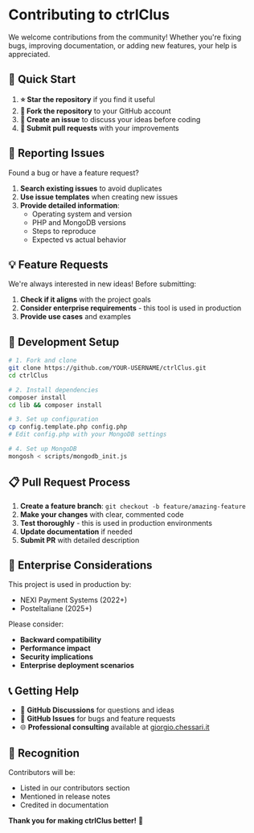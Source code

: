 # Contributing to ctrlClus

We welcome contributions from the community! Whether you're fixing bugs, improving documentation, or adding new features, your help is appreciated.

## 🚀 Quick Start

1. **⭐ Star the repository** if you find it useful
2. **🍴 Fork the repository** to your GitHub account
3. **📝 Create an issue** to discuss your ideas before coding
4. **🔧 Submit pull requests** with your improvements

## 🐛 Reporting Issues

Found a bug or have a feature request?

1. **Search existing issues** to avoid duplicates
2. **Use issue templates** when creating new issues
3. **Provide detailed information**:
   - Operating system and version
   - PHP and MongoDB versions
   - Steps to reproduce
   - Expected vs actual behavior

## 💡 Feature Requests

We're always interested in new ideas! Before submitting:

1. **Check if it aligns** with the project goals
2. **Consider enterprise requirements** - this tool is used in production
3. **Provide use cases** and examples

## 🔧 Development Setup

```bash
# 1. Fork and clone
git clone https://github.com/YOUR-USERNAME/ctrlClus.git
cd ctrlClus

# 2. Install dependencies
composer install
cd lib && composer install

# 3. Set up configuration
cp config.template.php config.php
# Edit config.php with your MongoDB settings

# 4. Set up MongoDB
mongosh < scripts/mongodb_init.js
```

## 📋 Pull Request Process

1. **Create a feature branch**: `git checkout -b feature/amazing-feature`
2. **Make your changes** with clear, commented code
3. **Test thoroughly** - this is used in production environments
4. **Update documentation** if needed
5. **Submit PR** with detailed description

## 🏢 Enterprise Considerations

This project is used in production by:
- NEXI Payment Systems (2022+)
- PosteItaliane (2025+)

Please consider:
- **Backward compatibility**
- **Performance impact**
- **Security implications**
- **Enterprise deployment scenarios**

## 📞 Getting Help

- 💬 **GitHub Discussions** for questions and ideas
- 🐛 **GitHub Issues** for bugs and feature requests
- 🌐 **Professional consulting** available at [giorgio.chessari.it](http://giorgio.chessari.it)

## 🙏 Recognition

Contributors will be:
- Listed in our contributors section
- Mentioned in release notes
- Credited in documentation

**Thank you for making ctrlClus better!** 🎉